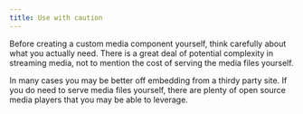 ```yaml
---
title: Use with caution
---
```


Before creating a custom media component yourself, think carefully about what you actually need. There is a great deal of potential complexity in streaming media, not to mention the cost of serving the media files yourself. 

In many cases you may be better off embedding from a thirdy party site. If you do need to serve media files yourself, there are plenty of open source media players that you may be able to leverage.
